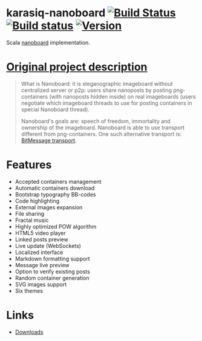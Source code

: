 # karasiq-nanoboard [![Build Status](https://travis-ci.org/Karasiq/nanoboard.svg?branch=master)](https://travis-ci.org/Karasiq/nanoboard) [![Build status](https://ci.appveyor.com/api/projects/status/05l8dnixhn375kjm?svg=true)](https://ci.appveyor.com/project/Karasiq/nanoboard) [![Version](http://img.shields.io/badge/version-1.2.0-blue.svg?style=flat)](https://github.com/Karasiq/nanoboard/releases)
Scala [nanoboard](https://github.com/nanoboard/nanoboard) implementation.

# [Original project description](https://github.com/nanoboard/nanoboard/releases)
>What is Nanoboard: it is steganographic imageboard without centralized server or p2p: users share nanoposts by posting png-containers (with nanoposts hidden inside) on real imageboards (users negotiate which imageboard threads to use for posting containers in special Nanoboard thread).
>
>Nanoboard's goals are: speech of freedom, immortality and ownership of the imageboard. Nanoboard is able to use transport different from png-containers. One such alternative transport is: [BitMessage transport](https://github.com/nanoboard/nanoboard-bittransport).

# Features
* Accepted containers management
* Automatic containers download
* Bootstrap typography BB-codes
* Code highlighting
* External images expansion
* File sharing
* Fractal music
* Highly optimized POW algorithm
* HTML5 video player
* Linked posts preview
* Live update (WebSockets)
* Localized interface
* Markdown formatting support
* Message live preview
* Option to verify existing posts
* Random container generation
* SVG images support
* Six themes

# Links
* [Downloads](https://github.com/Karasiq/nanoboard/releases)